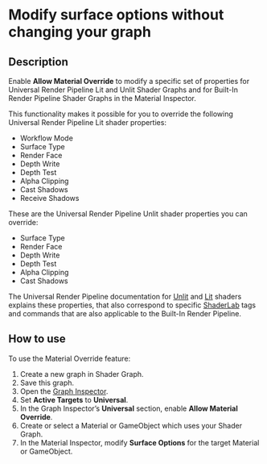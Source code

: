 # Modify surface options without changing your graph

## Description

Enable **Allow Material Override** to modify a specific set of properties for Universal Render Pipeline Lit and Unlit Shader Graphs and for Built-In Render Pipeline Shader Graphs in the Material Inspector.

This functionality makes it possible for you to override the following Universal Render Pipeline Lit shader properties:

* Workflow Mode
* Surface Type
* Render Face
* Depth Write
* Depth Test
* Alpha Clipping
* Cast Shadows
* Receive Shadows

These are the Universal Render Pipeline Unlit shader properties you can override:

* Surface Type
* Render Face
* Depth Write
* Depth Test
* Alpha Clipping
* Cast Shadows

The Universal Render Pipeline documentation for [Unlit](https://docs.unity3d.com/Packages/com.unity.render-pipelines.universal@11.0/manual/unlit-shader.html) and [Lit](https://docs.unity3d.com/Packages/com.unity.render-pipelines.universal@11.0/manual/lit-shader.html) shaders explains these properties, that also correspond to specific [ShaderLab](https://docs.unity3d.com/Manual/SL-Reference.html) tags and commands that are also applicable to the Built-In Render Pipeline.

## How to use

To use the Material Override feature:
1. Create a new graph in Shader Graph.
2. Save this graph.
3. Open the [Graph Inspector](Internal-Inspector).
4. Set **Active Targets** to **Universal**.
5. In the Graph Inspector’s **Universal** section, enable **Allow Material Override**.
6. Create or select a Material or GameObject which uses your Shader Graph.
7. In the Material Inspector, modify **Surface Options** for the target Material or GameObject.
